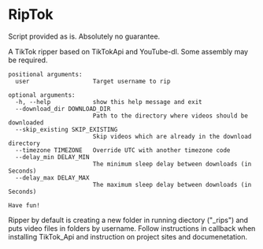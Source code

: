 # RipTok
Script provided as is. Absolutely no guarantee.

A TikTok ripper based on TikTokApi and YouTube-dl.  Some assembly may be required.

```
positional arguments:
  user                  Target username to rip

optional arguments:
  -h, --help            show this help message and exit
  --download_dir DOWNLOAD_DIR
                        Path to the directory where videos should be downloaded
  --skip_existing SKIP_EXISTING
                        Skip videos which are already in the download directory
  --timezone TIMEZONE   Override UTC with another timezone code
  --delay_min DELAY_MIN
                        The minimum sleep delay between downloads (in Seconds)
  --delay_max DELAY_MAX
                        The maximum sleep delay between downloads (in Seconds)

Have fun!
```
 
Ripper by default is creating a new folder in running diectory ("_rips") and puts video files in folders by username.
Follow instructions in callback when installing TikTok_Api and instruction on project sites and documenetation.
